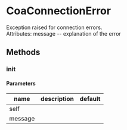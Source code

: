 # CoaConnectionError


Exception raised for connection errors.   
Attributes: message -- explanation of the error 

## Methods


### __init__




#### Parameters
name | description | default
--- | --- | ---
self |  | 
message |  | 




